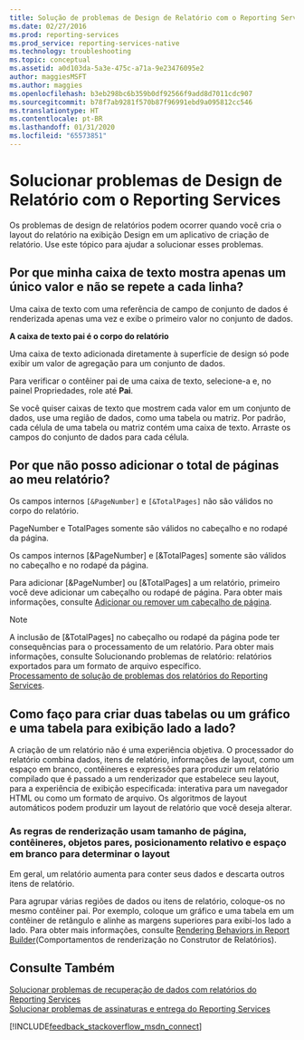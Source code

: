 ```yaml
---
title: Solução de problemas de Design de Relatório com o Reporting Services | Microsoft Docs
ms.date: 02/27/2016
ms.prod: reporting-services
ms.prod_service: reporting-services-native
ms.technology: troubleshooting
ms.topic: conceptual
ms.assetid: a0d103da-5a3e-475c-a71a-9e23476095e2
author: maggiesMSFT
ms.author: maggies
ms.openlocfilehash: b3eb298bc6b359b0df92566f9add8d7011cdc907
ms.sourcegitcommit: b78f7ab9281f570b87f96991ebd9a095812cc546
ms.translationtype: HT
ms.contentlocale: pt-BR
ms.lasthandoff: 01/31/2020
ms.locfileid: "65573851"
---
```

# <a name="troubleshoot-report-design-issues-with-reporting-services"></a>Solucionar problemas de Design de Relatório com o Reporting Services
Os problemas de design de relatórios podem ocorrer quando você cria o layout do relatório na exibição Design em um aplicativo de criação de relatório. Use este tópico para ajudar a solucionar esses problemas.   
  
## <a name="why-does-my-text-box-show-only-a-single-value-and-not-repeat-for-every-row"></a>Por que minha caixa de texto mostra apenas um único valor e não se repete a cada linha?  
Uma caixa de texto com uma referência de campo de conjunto de dados é renderizada apenas uma vez e exibe o primeiro valor no conjunto de dados.   
  
**A caixa de texto pai é o corpo do relatório**  
  
  
Uma caixa de texto adicionada diretamente à superfície de design só pode exibir um valor de agregação para um conjunto de dados.  
  
Para verificar o contêiner pai de uma caixa de texto, selecione-a e, no painel Propriedades, role até **Pai**.   
  
Se você quiser caixas de texto que mostrem cada valor em um conjunto de dados, use uma região de dados, como uma tabela ou matriz. Por padrão, cada célula de uma tabela ou matriz contém uma caixa de texto. Arraste os campos do conjunto de dados para cada célula.   
  
## <a name="why-cant-i-add-total-pages-to-my-report"></a>Por que não posso adicionar o total de páginas ao meu relatório?  
Os campos internos `[&PageNumber]` e `[&TotalPages]` não são válidos no corpo do relatório.   
  
PageNumber e TotalPages somente são válidos no cabeçalho e no rodapé da página.  
  
  
Os campos internos [&PageNumber] e [&TotalPages] somente são válidos no cabeçalho e no rodapé da página.   
  
Para adicionar [&PageNumber] ou [&TotalPages] a um relatório, primeiro você deve adicionar um cabeçalho ou rodapé de página. Para obter mais informações, consulte [Adicionar ou remover um cabeçalho de página](../../reporting-services/report-design/add-or-remove-a-page-header-or-footer-report-builder-and-ssrs.md).  
  
> [!NOTE]  
> A inclusão de [&TotalPages] no cabeçalho ou rodapé da página pode ter consequências para o processamento de um relatório. Para obter mais informações, consulte Solucionando problemas de relatório: relatórios exportados para um formato de arquivo específico.  
[Processamento de solução de problemas dos relatórios do Reporting Services](../../reporting-services/troubleshooting/troubleshoot-processing-of-reporting-services-reports.md).  
  
## <a name="how-do-i-design-two-tables-or-a-chart-and-a-table-to-display-side-by-side"></a>Como faço para criar duas tabelas ou um gráfico e uma tabela para exibição lado a lado?  
A criação de um relatório não é uma experiência objetiva. O processador do relatório combina dados, itens de relatório, informações de layout, como um espaço em branco, contêineres e expressões para produzir um relatório compilado que é passado a um renderizador que estabelece seu layout, para a experiência de exibição especificada: interativa para um navegador HTML ou como um formato de arquivo. Os algoritmos de layout automáticos podem produzir um layout de relatório que você deseja alterar.   
  
### <a name="rendering-rules-use-page-size-containers-peer-objects-relative-placement-and-white-space-to-determine-layout"></a>As regras de renderização usam tamanho de página, contêineres, objetos pares, posicionamento relativo e espaço em branco para determinar o layout  
Em geral, um relatório aumenta para conter seus dados e descarta outros itens de relatório.   
  
Para agrupar várias regiões de dados ou itens de relatório, coloque-os no mesmo contêiner pai. Por exemplo, coloque um gráfico e uma tabela em um contêiner de retângulo e alinhe as margens superiores para exibi-los lado a lado. Para obter mais informações, consulte [Rendering Behaviors in Report Builder](../../reporting-services/report-design/rendering-behaviors-report-builder-and-ssrs.md)(Comportamentos de renderização no Construtor de Relatórios).  
  
## <a name="see-also"></a>Consulte Também  
[Solucionar problemas de recuperação de dados com relatórios do Reporting Services](../../reporting-services/troubleshooting/troubleshoot-data-retrieval-issues-with-reporting-services-reports.md)  
[Solucionar problemas de assinaturas e entrega do Reporting Services](../../reporting-services/troubleshooting/troubleshoot-reporting-services-subscriptions-and-delivery.md)  
  
  
  

[!INCLUDE[feedback_stackoverflow_msdn_connect](../../includes/feedback-stackoverflow-msdn-connect-md.md)]

